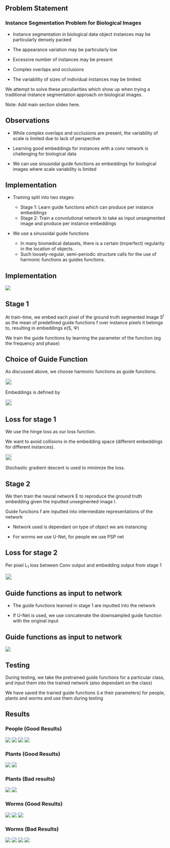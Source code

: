 ## Problem Statement

### Instance Segmentation Problem for Biological Images

* Instance segmentation in biological data object instances may be particularly densely
packed

* The appearance variation may be particularly low

* Excessive number of instances may be present


* Complex overlaps and occlusions

* The variability of sizes of individual instances may
be limited. 

We attempt to solve these peculiarities which show up when trying a traditional instance segmentation approach on biological images.

Note: Add main section slides here.


## Observations

* While complex overlaps and occlusions are present, the variability of scale is limited due to lack of perspective

* Learning good embeddings for instances with a conv network is challenging for biological data

* We can use sinusoidal guide functions as embeddings for biological images where scale variability is limited


## Implementation

* Training split into two stages:

    * Stage 1: Learn guide functions which can produce per instance embeddings
    * Stage 2: Train a convolutional network to take as input unsegmented image and produce per instance embeddings


* We use a sinusoidal guide functions
    * In many biomedical datasets, there is a certain (imperfect) regularity in the location of objects.
    * Such loosely-regular, semi-periodic structure calls for the use of harmonic functions as guides functions.


## Implementation

<img src='images/image1.png'>


## Stage 1

At train-time, we embed each pixel of the ground truth segmented image S<sup>I</sup> as the mean of predefined guide functions f over instance pixels it belongs to, resulting in embeddings e(S,	Ψ)

We train the guide functions by learning the parameter of the function (eg the frequency and phase)


## Choice of Guide Function

As discussed above, we choose harmonic functions as guide functions.

<img src='images/image2.png' height=20px>

Embeddings is defined by

<img src='images/image3.png' height=20px>


## Loss for stage 1

We use the hinge loss as our loss function.

We want to avoid collisions in the embedding space (different embeddings for different instances).

<img src='images/image4.png' height=20px>

Stochastic gradient descent is used to minimize the loss.


## Stage 2

We then train the neural network E to reproduce the ground truth embedding given the inputted unsegmented image I.

Guide functions f are inputted into intermediate representations of the network

* Network used is dependant on type of object we are instancing

* For worms we use U-Net, for people we use PSP net


## Loss for stage 2

Per pixel L<sub>1</sub> loss between Conv output and embedding output from stage 1

<img src='images/image5.png' height=20px>


## Guide functions as input to network

* The guide functions learned in stage 1 are inputted into the network

* If U-Net is used, we use concatenate the downsampled guide function with the original input


## Guide functions as input to network

<img src='images/image6.png'>


## Testing

During testing, we take the pretrained guide functions for a particular class, and input them into the trained network (also dependant on the class)

We have saved the trained guide functions (i.e their parameters) for people, plants and worms and use them during testing

## Results
### People (Good Results)

<img src='images/people/1.png'>


<img src='images/people/2.png'>


<img src='images/people/3.png'>


<img src='images/people/4.png'>


### Plants (Good Results)

<img src='images/plant/1.png'>


<img src='images/plant/4.png'>


### Plants (Bad results)

<img src='images/plant/2.png'>


<img src='images/plant/3.png'>


### Worms (Good Results)

<img src='images/worm/1.png'>


<img src='images/worm/2.png'>


<img src='images/worm/3.png'>


### Worms (Bad Results)

<img src='images/worm/4.png'>


<img src='images/worm/5.png'>


<img src='images/worm/6.png'>


<img src='images/worm/7.png'>